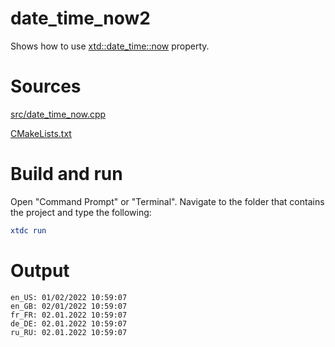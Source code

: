 # date_time_now2

Shows how to use [xtd::date_time::now](../../../../src/xtd.core/include/xtd/date_time.h) property.

# Sources

[src/date_time_now.cpp](src/date_time_now2.cpp)

[CMakeLists.txt](CMakeLists.txt)

# Build and run

Open "Command Prompt" or "Terminal". Navigate to the folder that contains the project and type the following:

```cmake
xtdc run
```

# Output

```
en_US: 01/02/2022 10:59:07
en_GB: 02/01/2022 10:59:07
fr_FR: 02.01.2022 10:59:07
de_DE: 02.01.2022 10:59:07
ru_RU: 02.01.2022 10:59:07
```
